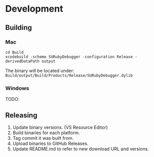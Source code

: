 # Development

## Building

### Mac

    cd Build
    xcodebuild -scheme SURubyDebugger -configuration Release -derivedDataPath output

The binary will be located under: `Build/output/Build/Products/Release/SURubyDebugger.dylib`

### Windows

TODO:

## Releasing

1. Update binary versions. (VS Resource Editor)
2. Build binaries for each platform.
3. Tag commit it was built from.
4. Upload binaries to GitHub Releases.
5. Update README.md to refer to new download URL and versions.
